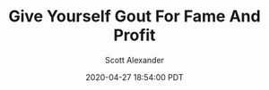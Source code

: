---
layout: podcast
title: "Give Yourself Gout For Fame And Profit"
author: Scott Alexander
description: https://slatestarcodex.com/2020/04/27/give-yourself-gout-for-fame-and-profit/
date: 2020-04-27 18:54:00 PDT
length: 2467994
duration: 617
guid: give-yourself-gout-for-fame-and-profit
---